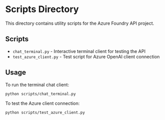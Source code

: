 # Scripts Directory

This directory contains utility scripts for the Azure Foundry API project.

## Scripts

- `chat_terminal.py` - Interactive terminal client for testing the API
- `test_azure_client.py` - Test script for Azure OpenAI client connection

## Usage

To run the terminal chat client:
```bash
python scripts/chat_terminal.py
```

To test the Azure client connection:
```bash
python scripts/test_azure_client.py
```
